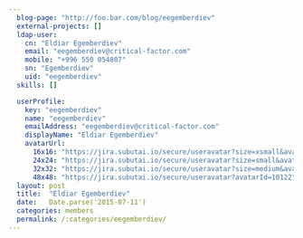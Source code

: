 ```yaml
---
  blog-page: "http://foo.bar.com/blog/eegemberdiev"
  external-projects: []
  ldap-user: 
    cn: "Eldiar Egemberdiev"
    email: "eegemberdiev@critical-factor.com"
    mobile: "+996 550 054807"
    sn: "Egemberdiev"
    uid: "eegemberdiev"
  skills: []

  userProfile: 
    key: "eegemberdiev"
    name: "eegemberdiev"
    emailAddress: "eegemberdiev@critical-factor.com"
    displayName: "Eldiar Egemberdiev"
    avatarUrl: 
      16x16: "https://jira.subutai.io/secure/useravatar?size=xsmall&avatarId=10122"
      24x24: "https://jira.subutai.io/secure/useravatar?size=small&avatarId=10122"
      32x32: "https://jira.subutai.io/secure/useravatar?size=medium&avatarId=10122"
      48x48: "https://jira.subutai.io/secure/useravatar?avatarId=10122"
  layout: post
  title:  "Eldiar Egemberdiev"
  date:   Date.parse('2015-07-11')
  categories: members
  permalink: /:categories/eegemberdiev/
---
```


